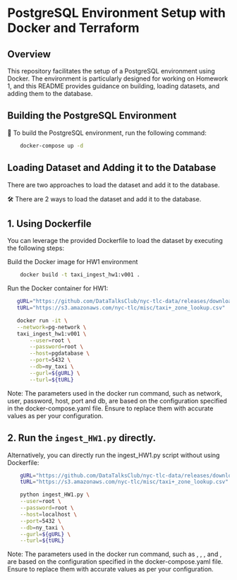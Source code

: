 # PostgreSQL Environment Setup with Docker and Terraform

## Overview

This repository facilitates the setup of a PostgreSQL environment using Docker. The environment is particularly designed for working on Homework 1, and this README provides guidance on building, loading datasets, and adding them to the database.

## Building the PostgreSQL Environment

🚀 To build the PostgreSQL environment, run the following command:

```bash
    docker-compose up -d
```


## Loading Dataset and Adding it to the Database
There are two approaches to load the dataset and add it to the database.

🛠️ There are 2 ways to load the dataset and add it to the database.
## 1. Using Dockerfile
 You can leverage the provided Dockerfile to load the dataset by executing the following steps:
 

 Build the Docker image for HW1 environment
```bash
    docker build -t taxi_ingest_hw1:v001 .
```

 Run the Docker container for HW1:

 ```bash
    gURL="https://github.com/DataTalksClub/nyc-tlc-data/releases/download/green/green_tripdata_2019-09.csv.gz"
    tURL="https://s3.amazonaws.com/nyc-tlc/misc/taxi+_zone_lookup.csv"

    docker run -it \
    --network=pg-network \
    taxi_ingest_hw1:v001 \
        --user=root \
        --password=root \
        --host=pgdatabase \
        --port=5432 \
        --db=ny_taxi \
        --gurl=${gURL} \
        --turl=${tURL}

```
Note: The parameters used in the docker run command, such as network, user, password, host, port and db, are based on the configuration specified in the docker-compose.yaml file. Ensure to replace them with accurate values as per your configuration.

## 2. Run the `ingest_HW1.py` directly. 
Alternatively, you can directly run the ingest_HW1.py script without using Dockerfile:

```bash
    gURL="https://github.com/DataTalksClub/nyc-tlc-data/releases/download/green/green_tripdata_2019-09.csv.gz"
    tURL="https://s3.amazonaws.com/nyc-tlc/misc/taxi+_zone_lookup.csv"

    python ingest_HW1.py \
    --user=root \
    --password=root \
    --host=localhost \
    --port=5432 \
    --db=ny_taxi \
    --gurl=${gURL} \
    --turl=${tURL}

```
Note: The parameters used in the docker run command, such as <user>, <password>, <host>, <port> and <db>, are based on the configuration specified in the docker-compose.yaml file. Ensure to replace them with accurate values as per your configuration.

